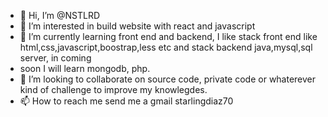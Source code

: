 - 👋 Hi, I’m @NSTLRD
- 👀 I’m interested in build website with react and javascript
- 🌱 I’m currently learning front end and backend, I like stack front end like html,css,javascript,boostrap,less etc and stack backend java,mysql,sql server, in coming
- soon I will learn mongodb, php. 
- 💞️ I’m looking to collaborate on source code, private code or whaterever kind of challenge to improve my knowlegdes.
- 📫 How to reach me send me a gmail starlingdiaz70

<!---
NSTLRD/NSTLRD is a ✨ special ✨ repository because its `README.md` (this file) appears on your GitHub profile.
You can click the Preview link to take a look at your changes.
--->
